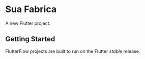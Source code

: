 # Sua Fabrica

A new Flutter project.

## Getting Started

FlutterFlow projects are built to run on the Flutter _stable_ release.
